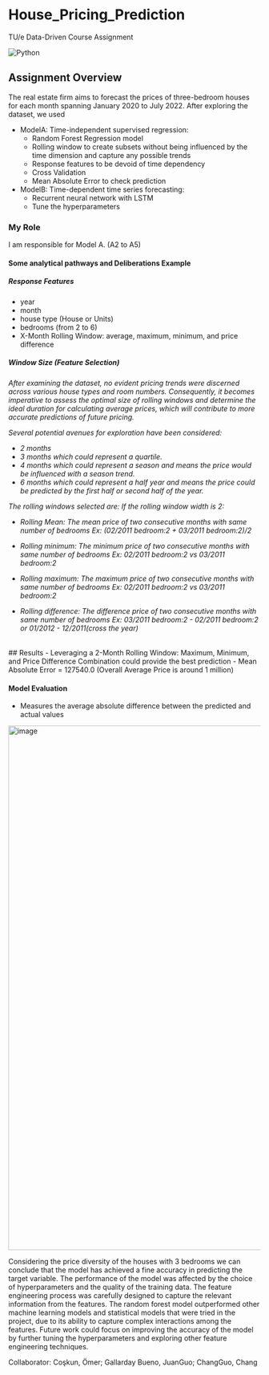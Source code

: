 # House_Pricing_Prediction
TU/e Data-Driven Course Assignment

![Python](https://img.shields.io/badge/Python-FFD43B?style=for-the-badge&logo=python&logoColor=blue)

## Assignment Overview
The real estate firm aims to forecast the prices of three-bedroom houses for each month spanning January 2020 to July 2022. After exploring the dataset, we used 
- ModelA: Time-independent supervised regression:
  - Random Forest Regression model
  - Rolling window to create subsets without being influenced by the time dimension and capture any possible trends
  - Response features to be devoid of time dependency
  - Cross Validation
  - Mean Absolute Error to check prediction
- ModelB: Time-dependent time series forecasting:
  - Recurrent neural network with LSTM
  - Tune the hyperparameters
 
### My Role
I am responsible for Model A. (A2 to A5)

#### Some analytical pathways and Deliberations Example
##### Response Features
- year
- month
- house type (House or Units)
- bedrooms (from 2 to 6)
- X-Month Rolling Window: average, maximum, minimum, and price difference

##### Window Size (Feature Selection)
<h6> After examining the dataset, no evident pricing trends were discerned across various house types and room numbers. Consequently, it becomes imperative to assess the optimal size of rolling windows and determine the ideal duration for calculating average prices, which will contribute to more accurate predictions of future pricing. 

Several potential avenues for exploration have been considered:
- 2 months
- 3 months which could represent a quartile.
- 4 months which could represent a season and means the price would be influenced with a season trend.
- 6 months which could represent a half year and means the price could be predicted by the first half or second half of the year.

The rolling windows selected are:
If the rolling window width is 2:
*   Rolling Mean: The mean price of two consecutive months with same number of bedrooms
    Ex: (02/2011 bedroom:2 + 03/2011 bedroom:2)/2

*   Rolling minimum: The minimum price of two consecutive months with same number of bedrooms
    Ex: 02/2011 bedroom:2 vs 03/2011 bedroom:2

*   Rolling maximum: The maximum price of two consecutive months with same number of bedrooms
    Ex: 02/2011 bedroom:2 vs 03/2011 bedroom:2

*   Rolling difference: The difference price of two consecutive months with same number of bedrooms
    Ex: 03/2011 bedroom:2 - 02/2011 bedroom:2 
        or 01/2012 - 12/2011(cross the year)
</h6>
## Results
- Leveraging a 2-Month Rolling Window: Maximum, Minimum, and Price Difference Combination could provide the best prediction
- Mean Absolute Error = 127540.0  (Overall Average Price is around 1 million)

#### Model Evaluation
- Measures the average absolute difference between the predicted and actual values
<img width="1046" alt="image" src="https://github.com/yabee111/House_Pricing_Prediction/assets/56541415/95f7de29-e4d9-4724-8123-0b23863e30de">

Considering the price diversity of the houses with 3 bedrooms we can conclude that the model has achieved a fine accuracy in predicting the target variable. The performance of the model was affected by the choice of hyperparameters and the quality of the training data. The feature engineering process was carefully designed to capture the relevant information from the features. The random forest model outperformed other machine learning models and statistical models that were tried in the project, due to its ability to capture complex interactions among the features. Future work could focus on improving the accuracy of the model by further tuning the hyperparameters and exploring other feature engineering techniques.


Collaborator: Coşkun, Ömer; Gallarday Bueno, JuanGuo; ChangGuo, Chang
